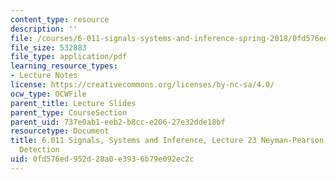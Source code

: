 ```yaml
---
content_type: resource
description: ''
file: /courses/6-011-signals-systems-and-inference-spring-2018/0fd576ed952d28a0e3936b79e092ec2c_MIT6_011S18lec23.pdf
file_size: 532883
file_type: application/pdf
learning_resource_types:
- Lecture Notes
license: https://creativecommons.org/licenses/by-nc-sa/4.0/
ocw_type: OCWFile
parent_title: Lecture Slides
parent_type: CourseSection
parent_uid: 737e0ab1-eeb2-b8cc-e206-27e32dde18bf
resourcetype: Document
title: 6.011 Signals, Systems and Inference, Lecture 23 Neyman-Pearson Testing, Signal
  Detection
uid: 0fd576ed-952d-28a0-e393-6b79e092ec2c
---
```

